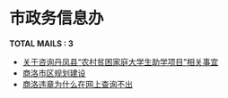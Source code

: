 # 市政务信息办
__TOTAL MAILS : 3__
- [关于咨询丹凤县“农村贫困家庭大学生助学项目”相关事宜](../../categories/mails/1874.md)
- [商洛市区规划建设](../../categories/mails/1870.md)
- [商洛违章为什么在网上查询不出](../../categories/mails/1718.md)